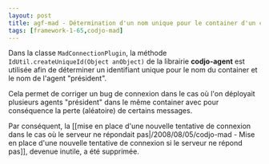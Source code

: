 ```yaml
---
layout: post
title: agf-mad - Détermination d'un nom unique pour le container d'un client mad
tags: [framework-1-65,codjo-mad]
---
```

Dans la classe ```MadConnectionPlugin```, la méthode ```IdUtil.createUniqueId(Object anObject)``` de la librairie **codjo-agent** est utilisée afin de déterminer un identifiant unique pour le nom du container et le nom de l'agent "président".

Cela permet de corriger un bug de connexion dans le cas où l'on déployait plusieurs agents "président" dans le même container avec pour conséquence la perte (aléatoire) de certains messages.

Par conséquent, la
[[mise en place d'une nouvelle tentative de connexion dans le cas où le serveur ne répondait pas|/2008/08/05/codjo-mad - Mise en place d'une nouvelle tentative de connexion si le serveur ne répond pas]], devenue inutile, a été supprimée.